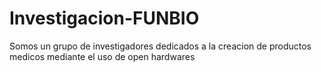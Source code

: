 # Investigacion-FUNBIO
Somos un grupo de investigadores dedicados a la creacion de productos medicos mediante el uso de open hardwares
